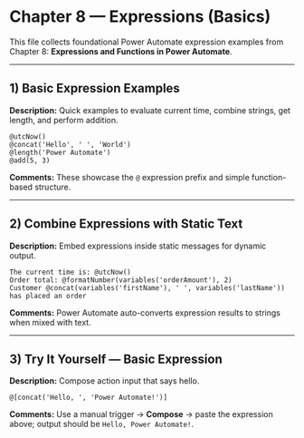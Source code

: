 # Chapter 8 — Expressions (Basics)

This file collects foundational Power Automate expression examples from Chapter 8: **Expressions and Functions in Power Automate**.

---

## 1) Basic Expression Examples
**Description:** Quick examples to evaluate current time, combine strings, get length, and perform addition.

```plaintext
@utcNow()
@concat('Hello', ' ', 'World')
@length('Power Automate')
@add(5, 3)
```

**Comments:** These showcase the `@` expression prefix and simple function-based structure.

---

## 2) Combine Expressions with Static Text
**Description:** Embed expressions inside static messages for dynamic output.

```plaintext
The current time is: @utcNow()
Order total: @formatNumber(variables('orderAmount'), 2)
Customer @concat(variables('firstName'), ' ', variables('lastName')) has placed an order
```

**Comments:** Power Automate auto-converts expression results to strings when mixed with text.

---

## 3) Try It Yourself — Basic Expression
**Description:** Compose action input that says hello.

```plaintext
@[concat('Hello, ', 'Power Automate!')]
```

**Comments:** Use a manual trigger → **Compose** → paste the expression above; output should be `Hello, Power Automate!`.

